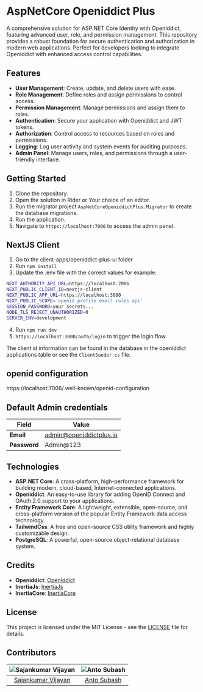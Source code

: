 # AspNetCore Openiddict Plus
A comprehensive solution for ASP.NET Core Identity with OpenIddict, featuring advanced user, role, and permission management. This repository provides a robust foundation for secure authentication and authorization in modern web applications. Perfect for developers looking to integrate OpenIddict with enhanced access control capabilities.

## Features
- **User Management**: Create, update, and delete users with ease.
- **Role Management**: Define roles and assign permissions to control access.
- **Permission Management**: Manage permissions and assign them to roles.
- **Authentication**: Secure your application with Openiddict and JWT tokens.
- **Authorization**: Control access to resources based on roles and permissions.
- **Logging**: Log user activity and system events for auditing purposes.
- **Admin Panel**: Manage users, roles, and permissions through a user-friendly interface.

## Getting Started
1. Clone the repository.
2. Open the solution in Rider or Your choice of an editor.
3. Run the migrator project `AspNetCoreOpeniddictPlus.Migrator` to create the database migrations.
4. Run the application.
4. Navigate to `https://localhost:7006` to access the admin panel.

## NextJS Client
1. Go to the client-apps/openiddict-plus-ui folder
2. Run `npm install`
3. Update the .env file with the correct values for example:
```bash
NEXT_AUTHORITY_API_URL=https://localhost:7006
NEXT_PUBLIC_CLIENT_ID=nextjs-client
NEXT_PUBLIC_APP_URL=https://localhost:3000
NEXT_PUBLIC_SCOPE='openid profile email roles api'
SESSION_PASSWORD=your secrets...
NODE_TLS_REJECT_UNAUTHORIZED=0
SERVER_ENV=development
```
4. Run `npm run dev`
5. `https://localhost:3000/auth/login` to trigger the login flow

The client id information can be found in the database in the openiddict applications table or see the `ClientSeeder.cs`
file.

## openid configuration
https://localhost:7006/.well-known/openid-configuration

## Default Admin credentials

| **Field**   | **Value**               |
|-------------|-------------------------|
| **Email**   | admin@openiddictplus.io |
| **Password** | Admin@123              |



## Technologies
- **ASP.NET Core**: A cross-platform, high-performance framework for building modern, cloud-based, Internet-connected applications.
- **Openiddict**: An easy-to-use library for adding OpenID Connect and OAuth 2.0 support to your applications.
- **Entity Framework Core**: A lightweight, extensible, open-source, and cross-platform version of the popular Entity Framework data access technology.
- **TailwindCss**: A free and open-source CSS utility framework and highly customizable design.
- **PostgreSQL**: A powerful, open-source object-relational database system.

## Credits
- **Openiddict**: [OpenIddict](https://documentation.openiddict.com/)
- **InertiaJs**: [InertiaJs](https://inertiajs.com/)
- **InertiaCore**: [InertiaCore](https://github.com/kapi2289/InertiaCore)

## License
This project is licensed under the MIT License - see the [LICENSE](LICENSE) file for details.

## Contributors

| ![Sajankumar Vijayan](https://github.com/sajanv88.png?size=50) | ![Anto Subash](https://github.com/antosubash.png?size=50) |
|:--------------------------------------------------------------:|:---------------------------------------------------------:|
|       [Sajankumar Vijayan](https://github.com/sajanv88)        |       [Anto Subash](https://github.com/antosubash)        |
